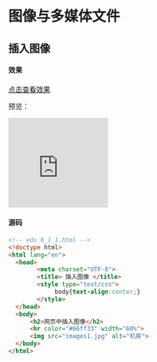 # 图像与多媒体文件
## 插入图像
#### 效果
<a href="https://html.21df.tk/ch6/edu_6_1_1.html" target="view_window">点击查看效果</a>

预览：

<iframe src="https://html.21df.tk/ch6/edu_6_1_1.html" frameBorder="0" width="200" scrolling="no" height="180"></iframe>

#### 源码
```html
<!-- edu_6_1_1.html -->
<!doctype html>
<html lang="en">
  <head>
		<meta charset="UTF-8">
		<title> 插入图像 </title>
		<style type="text/css">
			 body{text-align:center;}
		</style>
  </head>
  <body> 
      <h2>网页中插入图像</h2>
      <hr color="#66ff33" width="60%">
      <img src="images1.jpg" alt="机房"> 
  </body>
</html>
```
